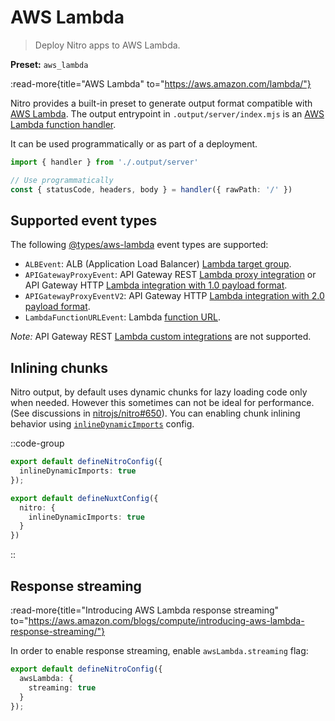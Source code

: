 # AWS Lambda

> Deploy Nitro apps to AWS Lambda.

**Preset:** `aws_lambda`

:read-more{title="AWS Lambda" to="https://aws.amazon.com/lambda/"}

Nitro provides a built-in preset to generate output format compatible with [AWS Lambda](https://aws.amazon.com/lambda/).
The output entrypoint in `.output/server/index.mjs` is an [AWS Lambda function handler](https://docs.aws.amazon.com/lambda/latest/dg/nodejs-handler.html).

It can be used programmatically or as part of a deployment.

```ts
import { handler } from './.output/server'

// Use programmatically
const { statusCode, headers, body } = handler({ rawPath: '/' })
```

## Supported event types

The following [@types/aws-lambda](https://www.npmjs.com/package/@types/aws-lambda) event types are supported:

- `ALBEvent`: ALB (Application Load Balancer) [Lambda target group](https://docs.aws.amazon.com/elasticloadbalancing/latest/application/lambda-functions.html).
- `APIGatewayProxyEvent`: API Gateway REST [Lambda proxy integration](https://docs.aws.amazon.com/apigateway/latest/developerguide/set-up-lambda-proxy-integrations.html) or API Gateway HTTP [Lambda integration with 1.0 payload format](https://docs.aws.amazon.com/apigateway/latest/developerguide/http-api-develop-integrations-lambda.html).
- `APIGatewayProxyEventV2`: API Gateway HTTP [Lambda integration with 2.0 payload format](https://docs.aws.amazon.com/apigateway/latest/developerguide/http-api-develop-integrations-lambda.html).
- `LambdaFunctionURLEvent`: Lambda [function URL](https://docs.aws.amazon.com/lambda/latest/dg/urls-configuration.html).

_Note:_ API Gateway REST [Lambda custom integrations](https://docs.aws.amazon.com/apigateway/latest/developerguide/set-up-lambda-custom-integrations.html) are not supported.

## Inlining chunks

Nitro output, by default uses dynamic chunks for lazy loading code only when needed. However this sometimes can not be ideal for performance. (See discussions in [nitrojs/nitro#650](https://github.com/nitrojs/nitro/pull/650)). You can enabling chunk inlining behavior using [`inlineDynamicImports`](/config#inlinedynamicimports) config.

::code-group

```ts [nitro.config.ts]
export default defineNitroConfig({
  inlineDynamicImports: true
});
```

```ts [nuxt.config.ts]
export default defineNuxtConfig({
  nitro: {
    inlineDynamicImports: true
  }
})
```

::


## Response streaming

:read-more{title="Introducing AWS Lambda response streaming" to="https://aws.amazon.com/blogs/compute/introducing-aws-lambda-response-streaming/"}

In order to enable response streaming, enable `awsLambda.streaming` flag:

```ts [nitro.config.ts]
export default defineNitroConfig({
  awsLambda: {
    streaming: true
  }
});
```
